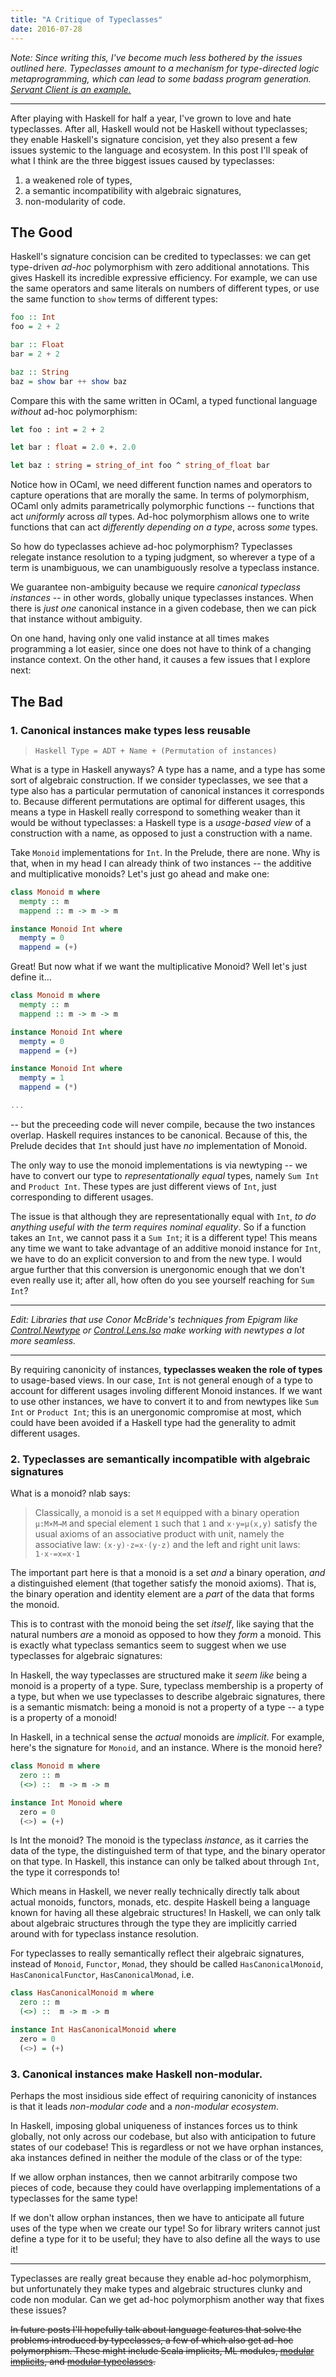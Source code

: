 ```yaml
---
title: "A Critique of Typeclasses"
date: 2016-07-28
---
```


*Note: Since writing this, I've become much less bothered by the issues outlined here. Typeclasses amount to a mechanism for type-directed logic metaprogramming, which can lead to some badass program generation. [Servant Client is an example.](https://hackage.haskell.org/package/servant-client)*

---

After playing with Haskell for half a year, I've grown to love and hate typeclasses. After all, Haskell would not be Haskell without typeclasses; they enable Haskell's signature concision, yet they also present a few issues systemic to the language and ecosystem. In this post I'll speak of what I think are the three biggest issues caused by typeclasses:
1) a weakened role of types,
2) a semantic incompatibility with algebraic signatures,
3) non-modularity of code.

## The Good

Haskell's signature concision can be credited to typeclasses: we can get type-driven *ad-hoc* polymorphism with zero additional annotations. This gives Haskell its incredible expressive efficiency. For example, we can use the same operators and same literals on numbers of different types, or use the same function to `show` terms of different types:

```haskell
foo :: Int
foo = 2 + 2

bar :: Float
bar = 2 + 2

baz :: String
baz = show bar ++ show baz
```

Compare this with the same written in OCaml, a typed functional language *without* ad-hoc polymorphism:

```ocaml
let foo : int = 2 + 2

let bar : float = 2.0 +. 2.0

let baz : string = string_of_int foo ^ string_of_float bar
```

Notice how in OCaml, we need different function names and operators to capture operations that are morally the same. In terms of polymorphism, OCaml only admits parametrically polymorphic functions -- functions that act *uniformly* across *all* types. Ad-hoc polymorphism allows one to write functions that can act *differently depending on a type*, across *some* types.

So how do typeclasses achieve ad-hoc polymorphism? Typeclasses relegate instance resolution to a typing judgment, so wherever a type of a term is unambiguous, we can unambiguously resolve a typeclass instance.

We guarantee non-ambiguity because we require *canonical typeclass instances* -- in other words, globally unique typeclasses instances. When there is *just one* canonical instance in a given codebase, then we can pick that instance without ambiguity. 

On one hand, having only one valid instance at all times makes programming a lot easier, since one does not have to think of a changing instance context. On the other hand, it causes a few issues that I explore next:

## The Bad


### 1. Canonical instances make types less reusable

> `Haskell Type = ADT + Name + (Permutation of instances)`

What is a type in Haskell anyways? A type has a name, and a type has some sort of algebraic construction. If we consider typeclasses, we see that a type also has a particular permutation of canonical instances it corresponds to. Because different permutations are optimal for different usages, this means a type in Haskell really correspond to something weaker than it would be without typeclasses: a Haskell type is a *usage-based view* of a construction with a name, as opposed to just a construction with a name.

Take `Monoid` implementations for `Int`. In the Prelude, there are none. Why is that, when in my head I can already think of two instances -- the additive and multiplicative monoids? Let's just go ahead and make one:

``` haskell
class Monoid m where
  mempty :: m
  mappend :: m -> m -> m

instance Monoid Int where
  mempty = 0
  mappend = (+)
```

Great! But now what if we want the multiplicative Monoid? Well let's just define it...

``` haskell
class Monoid m where
  mempty :: m
  mappend :: m -> m -> m

instance Monoid Int where
  mempty = 0
  mappend = (+)

instance Monoid Int where
  mempty = 1
  mappend = (*)

...
```

-- but the preceeding code will never compile, because the two instances overlap. Haskell requires instances to be canonical. Because of this, the Prelude decides that `Int` should just have *no* implementation of Monoid. 

The only way to use the monoid implementations is via newtyping -- we have to convert our type to *representationally equal* types, namely `Sum Int` and `Product Int`. These types are just different views of `Int`, just corresponding to different usages.

The issue is that although they are representationally equal with `Int`, *to do anything useful with the term requires nominal equality*. So if a function takes an `Int`, we cannot pass it a `Sum Int`; it is a different type! This means any time we want to take advantage of an additive monoid instance for `Int`, we have to do an explicit conversion to and from the new type. I would argue further that this conversion is unergonomic enough that we don't even really use it; after all, how often do you see yourself reaching for `Sum Int`?

---

*Edit: Libraries that use Conor McBride's techniques from Epigram like [Control.Newtype](https://hackage.haskell.org/package/newtype-0.2/docs/Control-Newtype.html) or [Control.Lens.Iso](https://hackage.haskell.org/package/lens-4.15.1/docs/Control-Lens-Iso.html#v:au) make working with newtypes a lot more seamless.*

---

By requiring canonicity of instances, **typeclasses weaken the role of types** to usage-based views. In our case, `Int` is not general enough of a type to account for different usages involing different Monoid instances. If we want to use other instances, we have to convert it to and from newtypes like `Sum Int` or `Product Int`; this is an unergonomic compromise at most, which could have been avoided if a Haskell type had the generality to admit different usages.

### 2. Typeclasses are semantically incompatible with algebraic signatures

What is a monoid? nlab says:

> Classically, a monoid is a set `M` equipped with a binary operation `μ:M×M→M` and special element `1` such that `1` and `x⋅y=μ(x,y)` satisfy the usual axioms of an associative product with unit, namely the associative law:
> `(x⋅y)⋅z=x⋅(y⋅z)`
> and the left and right unit laws:
> `1⋅x⋅=x=x⋅1`

The important part here is that a monoid is a set *and* a binary operation,  *and* a distinguished element (that together satisfy the monoid axioms). That is, the binary operation and identity element are a *part* of the data that forms the monoid.

This is to contrast with the monoid being the set *itself*, like saying that the natural numbers *are* a monoid as opposed to how they *form* a monoid. This is exactly what typeclass semantics seem to suggest when we use typeclasses for algebraic signatures:

In Haskell, the way typeclasses are structured make it *seem like* being a monoid is a property of a type. Sure, typeclass membership is a property of a type, but when we use typeclasses to describe algebraic signatures, there is a semantic mismatch: being a monoid is not a property of a type -- a type is a property of a monoid!


In Haskell, in a technical sense the *actual* monoids are *implicit*. For example, here's the signature for `Monoid`, and an instance. Where is the monoid here?

``` Haskell
class Monoid m where
  zero :: m
  (<>) ::  m -> m -> m

instance Int Monoid where
  zero = 0
  (<>) = (+)
```

Is Int the monoid? The monoid is the typeclass *instance*, as it carries the data of the type, the distinguished term of that type, and the binary operator on that type. In Haskell, this instance can only be talked about through `Int`, the type it corresponds to!

Which means in Haskell, we never really technically directly talk about actual monoids, functors, monads, etc. despite Haskell being a language known for having all these algebraic structures! In Haskell, we can only talk about algebraic structures through the type they are implicitly carried around with for typeclass instance resolution.

For typeclasses to really semantically reflect their algebraic signatures, instead of `Monoid`, `Functor`, `Monad`, they should be called `HasCanonicalMonoid`, `HasCanonicalFunctor`, `HasCanonicalMonad`, i.e.

``` Haskell
class HasCanonicalMonoid m where
  zero :: m
  (<>) ::  m -> m -> m

instance Int HasCanonicalMonoid where
  zero = 0
  (<>) = (+)
```

### 3. Canonical instances make Haskell non-modular.

Perhaps the most insidious side effect of requiring canonicity of instances is that it leads *non-modular code* and a *non-modular ecosystem*.

In Haskell, imposing global uniqueness of instances forces us to think globally, not only across our codebase, but also with anticipation to future states of our codebase! This is regardless or not we have orphan instances, aka instances defined in neither the module of the  class or of the type:

If we allow orphan instances, then we cannot arbitrarily compose two pieces of code, because they could have overlapping implementations of a typeclasses for the same type!

If we don't allow orphan instances, then we have to anticipate all future uses of the type when we create our type! So for library writers cannot just define a type for it to be useful; they have to also define all the ways to use it!

---

Typeclasses are really great because they enable ad-hoc polymorphism, but unfortunately they make types and algebraic structures clunky and code non modular. Can we get ad-hoc polymorphism another way that fixes these issues?

~~In future posts I'll hopefully talk about language features that solve the problems introduced by typeclasses, a few of which also get ad-hoc polymorphism. These might include Scala implicits, ML modules, [modular implicits](http://arxiv.org/pdf/1512.01895.pdf), and [modular typeclasses](http://lambda-the-ultimate.org/node/1844).~~
